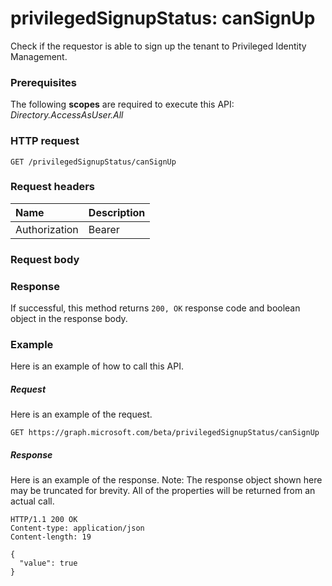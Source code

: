 # privilegedSignupStatus: canSignUp

Check if the requestor is able to sign up the tenant to Privileged Identity Management.
### Prerequisites
The following **scopes** are required to execute this API: _Directory.AccessAsUser.All_ 
### HTTP request
<!-- { "blockType": "ignored" } -->
```http
GET /privilegedSignupStatus/canSignUp
```
### Request headers
| Name       | Description|
|:---------------|:----------|
| Authorization  | Bearer <code>|

### Request body

### Response
If successful, this method returns `200, OK` response code and boolean object in the response body.

### Example
Here is an example of how to call this API.
##### Request
Here is an example of the request.
<!-- {
  "blockType": "request",
  "name": "privilegedsignupstatus_cansignup"
}-->
```http
GET https://graph.microsoft.com/beta/privilegedSignupStatus/canSignUp
```

##### Response
Here is an example of the response. Note: The response object shown here may be truncated for brevity. All of the properties will be returned from an actual call.
<!-- {
  "blockType": "response",
  "truncated": true,
  "@odata.type": Boolean
} -->
```http
HTTP/1.1 200 OK
Content-type: application/json
Content-length: 19

{
  "value": true
}
```

<!-- uuid: 8fcb5dbc-d5aa-4681-8e31-b001d5168d79
2015-10-25 14:57:30 UTC -->
<!-- {
  "type": "#page.annotation",
  "description": "privilegedSignupStatus: canSignUp",
  "keywords": "",
  "section": "documentation",
  "tocPath": ""
}-->
